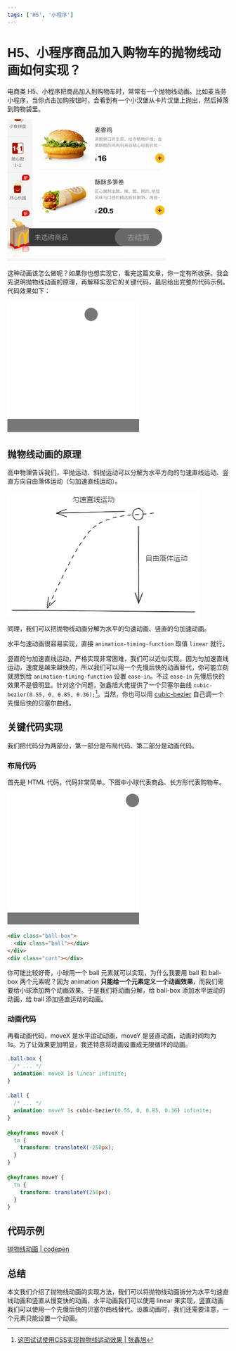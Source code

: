 ```yaml
---
tags: ['H5', '小程序']
---
```


# H5、小程序商品加入购物车的抛物线动画如何实现？

电商类 H5、小程序把商品加入到购物车时，常常有一个抛物线动画。比如麦当劳小程序，当你点击加购按钮时，会看到有一个小汉堡从卡片汉堡上抛出，然后掉落到购物袋里。

![](./img/mcdonald's.gif)

这种动画该怎么做呢？如果你也想实现它，看完这篇文章，你一定有所收获。我会先说明抛物线动画的原理，再解释实现它的关键代码，最后给出完整的代码示例。代码效果如下：

![](./img/parabola.gif)

## 抛物线动画的原理

高中物理告诉我们，平抛运动、斜抛运动可以分解为水平方向的匀速直线运动、竖直方向自由落体运动（匀加速直线运动）。

![](./img/principle.png)

同理，我们可以把抛物线动画分解为水平的匀速动画、竖直的匀加速动画。

水平匀速动画很容易实现，直接 `animation-timing-function` 取值 `linear` 就行。

竖直的匀加速直线运动，严格实现非常困难，我们可以近似实现。因为匀加速直线运动，速度是越来越快的，所以我们可以用一个先慢后快的动画替代，你可能立刻就想到给 `animation-timing-function` 设置 `ease-in`。不过 `ease-in` 先慢后快的效果不是很明显。针对这个问题，张鑫旭大佬提供了一个贝塞尔曲线 `cubic-bezier(0.55, 0, 0.85, 0.36);`[^1]。当然，你也可以用 [cubic-bezier](https://cubic-bezier.com/) 自己调一个先慢后快的贝塞尔曲线。

## 关键代码实现

我们把代码分为两部分，第一部分是布局代码、第二部分是动画代码。

### 布局代码

首先是 HTML 代码，代码非常简单。下图中小球代表商品、长方形代表购物车。

![](./img/ball-and-cart.png)

```html
<div class="ball-box">
  <div class="ball"></div>
</div>
<div class="cart"></div>
```

你可能比较好奇，小球用一个 ball 元素就可以实现，为什么我要用 ball 和 ball-box 两个元素呢？因为 animation **只能给一个元素定义一个动画效果**，而我们需要给小球添加两个动画效果。于是我们将动画分解，给 ball-box 添加水平运动的动画，给 ball 添加竖直运动的动画。

### 动画代码

再看动画代码，moveX 是水平运动动画，moveY 是竖直动画，动画时间均为 1s。为了让效果更加明显，我还特意将动画设置成无限循环的动画。

```css
.ball-box {
  /* ... */
  animation: moveX 1s linear infinite;
}

.ball {
  /* ... */
  animation: moveY 1s cubic-bezier(0.55, 0, 0.85, 0.36) infinite;
}

@keyframes moveX {
  to {
    transform: translateX(-250px);
  }
}

@keyframes moveY {
  to {
    transform: translateY(250px);
  }
}
```

## 代码示例

[抛物线动画 | codepen](https://codepen.io/lijunlin2022/pen/NWoLgyV)

## 总结

本文我们介绍了抛物线动画的实现方法，我们可以将抛物线动画拆分为水平匀速直线动画和竖直从慢变快的动画，水平动画我们可以使用 linear 来实现，竖直动画我们可以使用一个先慢后快的贝塞尔曲线替代。设置动画时，我们还需要注意，一个元素只能设置一个动画。

[^1]: [这回试试使用CSS实现抛物线运动效果 | 张鑫旭](https://www.zhangxinxu.com/wordpress/2018/08/css-css3-%e6%8a%9b%e7%89%a9%e7%ba%bf%e5%8a%a8%e7%94%bb/)
